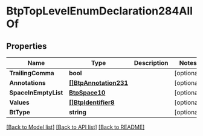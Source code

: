 # BtpTopLevelEnumDeclaration284AllOf

## Properties

Name | Type | Description | Notes
------------ | ------------- | ------------- | -------------
**TrailingComma** | **bool** |  | [optional] 
**Annotations** | [**[]BtpAnnotation231**](BTPAnnotation-231.md) |  | [optional] 
**SpaceInEmptyList** | [**BtpSpace10**](BTPSpace-10.md) |  | [optional] 
**Values** | [**[]BtpIdentifier8**](BTPIdentifier-8.md) |  | [optional] 
**BtType** | **string** |  | [optional] 

[[Back to Model list]](../README.md#documentation-for-models) [[Back to API list]](../README.md#documentation-for-api-endpoints) [[Back to README]](../README.md)



